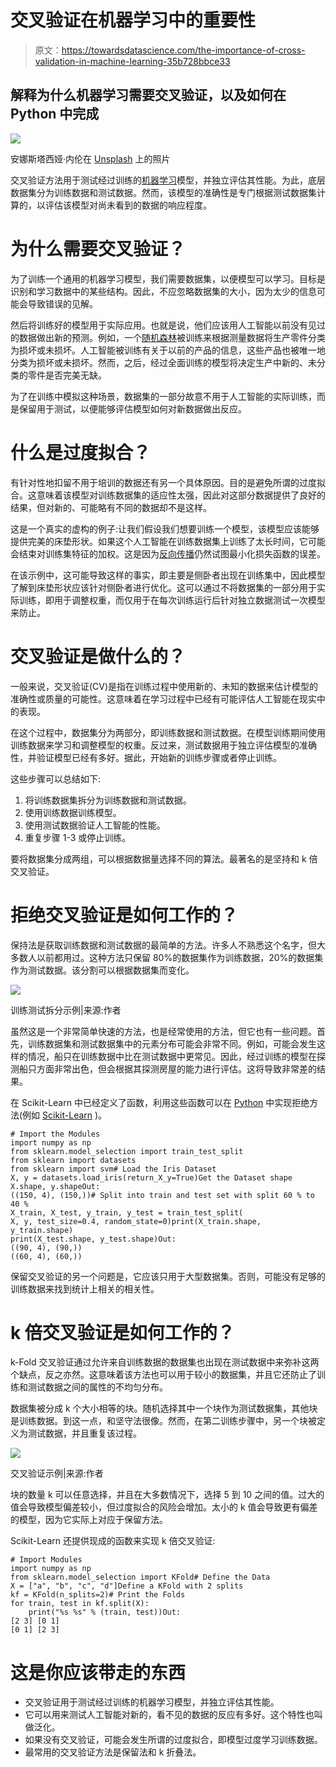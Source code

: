# 交叉验证在机器学习中的重要性

> 原文：<https://towardsdatascience.com/the-importance-of-cross-validation-in-machine-learning-35b728bbce33>

## 解释为什么机器学习需要交叉验证，以及如何在 Python 中完成

![](img/b10db562bdd84fb93d8d3f3501976281.png)

安娜斯塔西娅·内伦在 [Unsplash](https://unsplash.com?utm_source=medium&utm_medium=referral) 上的照片

交叉验证方法用于测试经过训练的[机器学习](https://databasecamp.de/en/machine-learning)模型，并独立评估其性能。为此，底层数据集分为训练数据和测试数据。然而，该模型的准确性是专门根据测试数据集计算的，以评估该模型对尚未看到的数据的响应程度。

# 为什么需要交叉验证？

为了训练一个通用的机器学习模型，我们需要数据集，以便模型可以学习。目标是识别和学习数据中的某些结构。因此，不应忽略数据集的大小，因为太少的信息可能会导致错误的见解。

然后将训练好的模型用于实际应用。也就是说，他们应该用人工智能以前没有见过的数据做出新的预测。例如，一个[随机森林](https://databasecamp.de/en/ml/random-forests)被训练来根据测量数据将生产零件分类为损坏或未损坏。人工智能被训练有关于以前的产品的信息，这些产品也被唯一地分类为损坏或未损坏。然而，之后，经过全面训练的模型将决定生产中新的、未分类的零件是否完美无缺。

为了在训练中模拟这种场景，数据集的一部分故意不用于人工智能的实际训练，而是保留用于测试，以便能够评估模型如何对新数据做出反应。

# 什么是过度拟合？

有针对性地扣留不用于培训的数据还有另一个具体原因。目的是避免所谓的过度拟合。这意味着该模型对训练数据集的适应性太强，因此对这部分数据提供了良好的结果，但对新的、可能略有不同的数据却不是这样。

这是一个真实的虚构的例子:让我们假设我们想要训练一个模型，该模型应该能够提供完美的床垫形状。如果这个人工智能在训练数据集上训练了太长时间，它可能会结束对训练集特征的加权。这是因为[反向传播](https://databasecamp.de/en/ml/backpropagation-basics)仍然试图最小化损失函数的误差。

在该示例中，这可能导致这样的事实，即主要是侧卧者出现在训练集中，因此模型了解到床垫形状应该针对侧卧者进行优化。这可以通过不将数据集的一部分用于实际训练，即用于调整权重，而仅用于在每次训练运行后针对独立数据测试一次模型来防止。

# 交叉验证是做什么的？

一般来说，交叉验证(CV)是指在训练过程中使用新的、未知的数据来估计模型的准确性或质量的可能性。这意味着在学习过程中已经有可能评估人工智能在现实中的表现。

在这个过程中，数据集分为两部分，即训练数据和测试数据。在模型训练期间使用训练数据来学习和调整模型的权重。反过来，测试数据用于独立评估模型的准确性，并验证模型已经有多好。据此，开始新的训练步骤或者停止训练。

这些步骤可以总结如下:

1.  将训练数据集拆分为训练数据和测试数据。
2.  使用训练数据训练模型。
3.  使用测试数据验证人工智能的性能。
4.  重复步骤 1-3 或停止训练。

要将数据集分成两组，可以根据数据量选择不同的算法。最著名的是坚持和 k 倍交叉验证。

# 拒绝交叉验证是如何工作的？

保持法是获取训练数据和测试数据的最简单的方法。许多人不熟悉这个名字，但大多数人以前都用过。这种方法只保留 80%的数据集作为训练数据，20%的数据集作为测试数据。该分割可以根据数据集而变化。

![](img/197d37af7a38dbea57b4149ff221f442.png)

训练测试拆分示例|来源:作者

虽然这是一个非常简单快速的方法，也是经常使用的方法，但它也有一些问题。首先，训练数据集和测试数据集中的元素分布可能会非常不同。例如，可能会发生这样的情况，船只在训练数据中比在测试数据中更常见。因此，经过训练的模型在探测船只方面非常出色，但会根据其探测房屋的能力进行评估。这将导致非常差的结果。

在 Scikit-Learn 中已经定义了函数，利用这些函数可以在 [Python](https://databasecamp.de/en/python-coding) 中实现拒绝方法(例如 [Scikit-Learn](https://scikit-learn.org/stable/modules/cross_validation.html) )。

```
# Import the Modules
import numpy as np
from sklearn.model_selection import train_test_split
from sklearn import datasets
from sklearn import svm# Load the Iris Dataset
X, y = datasets.load_iris(return_X_y=True)Get the Dataset shape
X.shape, y.shapeOut:
((150, 4), (150,))# Split into train and test set with split 60 % to 40 %
X_train, X_test, y_train, y_test = train_test_split(
X, y, test_size=0.4, random_state=0)print(X_train.shape, y_train.shape)
print(X_test.shape, y_test.shape)Out:
((90, 4), (90,))
((60, 4), (60,))
```

保留交叉验证的另一个问题是，它应该只用于大型数据集。否则，可能没有足够的训练数据来找到统计上相关的相关性。

# k 倍交叉验证是如何工作的？

k-Fold 交叉验证通过允许来自训练数据的数据集也出现在测试数据中来弥补这两个缺点，反之亦然。这意味着该方法也可以用于较小的数据集，并且它还防止了训练和测试数据之间的属性的不均匀分布。

数据集被分成 k 个大小相等的块。随机选择其中一个块作为测试数据集，其他块是训练数据。到这一点，和坚守法很像。然而，在第二训练步骤中，另一个块被定义为测试数据，并且重复该过程。

![](img/7f0acf8baf63c6301563d0ccd233038e.png)

交叉验证示例|来源:作者

块的数量 k 可以任意选择，并且在大多数情况下，选择 5 到 10 之间的值。过大的值会导致模型偏差较小，但过度拟合的风险会增加。太小的 k 值会导致更有偏差的模型，因为它实际上对应于保留方法。

Scikit-Learn 还提供现成的函数来实现 k 倍交叉验证:

```
# Import Modules
import numpy as np
from sklearn.model_selection import KFold# Define the Data
X = ["a", "b", "c", "d"]Define a KFold with 2 splits
kf = KFold(n_splits=2)# Print the Folds
for train, test in kf.split(X):
    print("%s %s" % (train, test))Out: 
[2 3] [0 1]
[0 1] [2 3]
```

# 这是你应该带走的东西

*   交叉验证用于测试经过训练的机器学习模型，并独立评估其性能。
*   它可以用来测试人工智能对新的，看不见的数据的反应有多好。这个特性也叫做泛化。
*   如果没有交叉验证，可能会发生所谓的过度拟合，即模型过度学习训练数据。
*   最常用的交叉验证方法是保留法和 k 折叠法。

[](/an-introduction-to-long-short-term-memory-networks-lstm-27af36dde85d)  [](/understanding-mapreduce-with-the-help-of-harry-potter-5b0ae89cc88)  [](/a-complete-guide-to-decision-trees-ac8656a0b4bb)  [](https://medium.com/@niklas_lang/membership) 